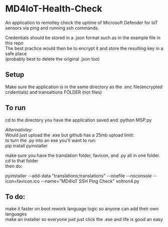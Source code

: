 # MD4IoT-Health-Check  
An application to remotley check the uptime of Microsoft Defender for IoT sensors via ping and running ssh commands.   
  
Credentials should be stored in a .json format such as in the example file in this repo  
The best practice would then be to encrypt it and store the resulting key in a safe place  
(probably best to delete the original .json too)    

## Setup
Make sure the application is in the same directory as the .enc file(encrypted cridentials) and transaltions FOLDER (not files)

## To run  
cd to the directory you have the application saved and:
python MSP.py

*Alternativley:*  
Would just upload the .exe but github has a 25mb upload limit:  
to turn the .py into an exe you'll want to run:  
  pip install pyinstaller  

make sure you have the translation folder, favicon, and .py all in one folder. cd to that folder  
then do:  

  pyinstaller --add-data "translations;translations" --onefile --noconsole --icon=favicon.ico --name="MD4IoT SSH Ping Check" voltron4.py


## To do:
make it faster on boot
rework language logic so anyone can add their own languages  
make an installer so everyone just just click the .exe and life is good an easy

